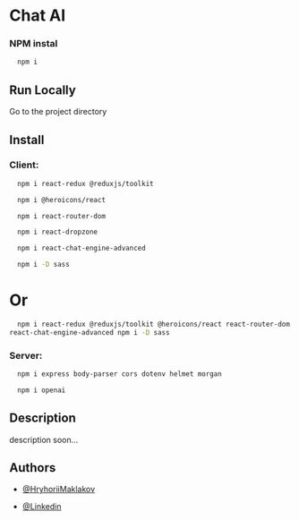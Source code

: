# Chat AI

### NPM instal

```bash
  npm i
```

## Run Locally

Go to the project directory

## Install

### Client:

```bash
  npm i react-redux @reduxjs/toolkit
```

```bash
  npm i @heroicons/react
```

```bash
  npm i react-router-dom
```

```bash
  npm i react-dropzone
```

```bash
  npm i react-chat-engine-advanced
```

```bash
  npm i -D sass
```

# Or

```bash
  npm i react-redux @reduxjs/toolkit @heroicons/react react-router-dom react-dropzone
react-chat-engine-advanced npm i -D sass
```

### Server:

```bash
  npm i express body-parser cors dotenv helmet morgan
```

```bash
  npm i openai
```

## Description

description soon...

## Authors

- [@HryhoriiMaklakov](https://github.com/GregoryMaklakov)

- [@Linkedin](https://www.linkedin.com/in/grigory-maklakov-331a641ba/)
